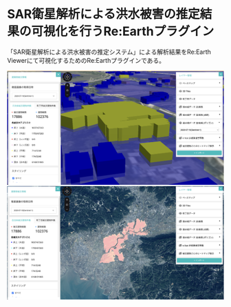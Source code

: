 # SAR衛星解析による洪水被害の推定結果の可視化を行うRe:Earthプラグイン

「SAR衛星解析による洪水被害の推定システム」による解析結果をRe:Earth Viewerにて可視化するためのRe:Earthプラグインである。

![](resources/index1.png)
![](resources/index2.png)
